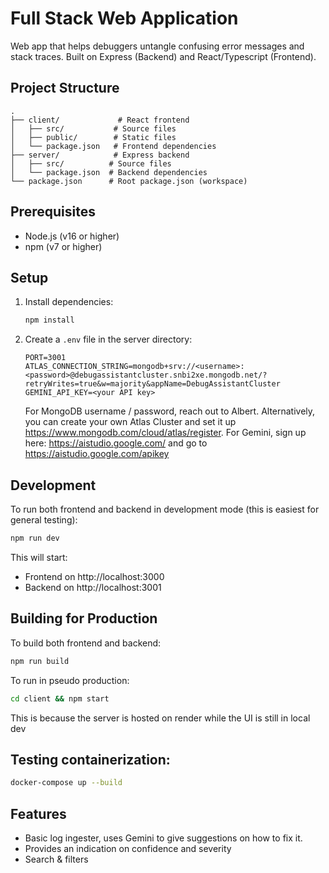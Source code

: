 # Full Stack Web Application

Web app that helps debuggers untangle confusing error messages and stack traces. Built on Express (Backend) and React/Typescript (Frontend).

## Project Structure

```
.
├── client/             # React frontend
│   ├── src/           # Source files
│   ├── public/        # Static files
│   └── package.json   # Frontend dependencies
├── server/            # Express backend
│   ├── src/          # Source files
│   └── package.json  # Backend dependencies
└── package.json      # Root package.json (workspace)
```

## Prerequisites

- Node.js (v16 or higher)
- npm (v7 or higher)

## Setup

1. Install dependencies:
   ```bash
   npm install
   ```

2. Create a `.env` file in the server directory:
   ```
   PORT=3001
   ATLAS_CONNECTION_STRING=mongodb+srv://<username>:<password>@debugassistantcluster.snbi2xe.mongodb.net/?retryWrites=true&w=majority&appName=DebugAssistantCluster
   GEMINI_API_KEY=<your API key>
   ```
   For MongoDB username / password, reach out to Albert. Alternatively, you can create your own Atlas Cluster and set it up https://www.mongodb.com/cloud/atlas/register.
   For Gemini, sign up here: https://aistudio.google.com/ and go to https://aistudio.google.com/apikey 

## Development

To run both frontend and backend in development mode (this is easiest for general testing):

```bash
npm run dev
```

This will start:
- Frontend on http://localhost:3000
- Backend on http://localhost:3001

## Building for Production

To build both frontend and backend:

```bash
npm run build
```

To run in pseudo production:

```bash
cd client && npm start
```
This is because the server is hosted on render while the UI is still in local dev

## Testing containerization:
```bash
docker-compose up --build
```

## Features

- Basic log ingester, uses Gemini to give suggestions on how to fix it.
- Provides an indication on confidence and severity
- Search & filters